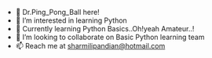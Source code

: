 - 👋 Dr.Ping_Pong_Ball here!
- 👀 I’m interested in learning Python
- 🌱 Currently learning Python Basics..Oh!yeah Amateur..!
- 💞️ I’m looking to collaborate on Basic Python learning team
- 📫 Reach me at sharmilipandian@hotmail.com

<!---
Dr-Sharmi/Dr-Sharmi is a ✨ special ✨ repository because its `README.md` (this file) appears on your GitHub profile.
You can click the Preview link to take a look at your changes.
--->
